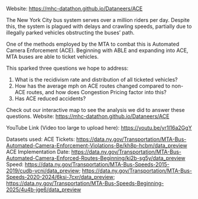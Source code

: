 Website: https://mhc-datathon.github.io/Dataneers/ACE

The New York City bus system serves over a million riders per day. Despite this, the system is plagued with delays and crawling speeds, partially due to illegally parked vehicles obstructing the buses’ path. 

One of the methods employed by the MTA to combat this is Automated Camera Enforcement (ACE). Beginning with ABLE and expanding into ACE, MTA buses are able to ticket vehicles. 

This sparked three questions we hope to address: 
1. What is the recidivism rate and distribution of all ticketed vehicles?
2. How has the average mph on ACE routes changed compared to non-ACE routes, and how does Congestion Pricing factor into this?
3. Has ACE reduced accidents?


Check out our interactive map to see the analysis we did to answer these questions. 
Website: https://mhc-datathon.github.io/Dataneers/ACE

YouTube Link (Video too large to upload here): https://youtu.be/yr1l16a2GgY

Datasets used: 
ACE Tickets: https://data.ny.gov/Transportation/MTA-Bus-Automated-Camera-Enforcement-Violations-Be/kh8p-hcbm/data_preview
ACE Implementation Date: https://data.ny.gov/Transportation/MTA-Bus-Automated-Camera-Enforced-Routes-Beginning/ki2b-sg5y/data_preview
Speed: https://data.ny.gov/Transportation/MTA-Bus-Speeds-2015-2019/cudb-vcni/data_preview; https://data.ny.gov/Transportation/MTA-Bus-Speeds-2020-2024/6ksi-7cxr/data_preview; https://data.ny.gov/Transportation/MTA-Bus-Speeds-Beginning-2025/4u4b-jge6/data_preview
